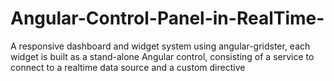 # Angular-Control-Panel-in-RealTime-
A responsive dashboard and widget system using angular-gridster, each widget is built as a stand-alone Angular control, consisting of a service to connect to a realtime data source and a custom directive 
